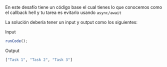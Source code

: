 En este desafío tiene un código base el cual tienes lo que conocemos como el callback hell y tu tarea es evitarlo usando `async/await`

La solución debería tener un input y output como los siguientes:

Input

```js
runCode();
```

Output

```sh
["Task 1", "Task 2", "Task 3"]
```
